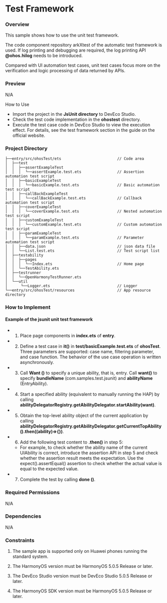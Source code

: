 # Test Framework

### Overview
This sample shows how to use the unit test framework.

The code component repository arkXtest of the automatic test framework is used. If log printing and debugging are required, the log printing API **@ohos.hilog** needs to be introduced. 

Compared with UI automation test cases, unit test cases focus more on the verification and logic processing of data returned by APIs.


### Preview
N/A

How to Use
- Import the project in the **JsUnit directory** to DevEco Studio.
- Check the test code implementation in the **ohostest** directory.
- Execute the test case code in DevEco Studio to view the execution effect. For details, see the test framework section in the guide on the official website.

### Project Directory

```
├──entry/src/ohosTest/ets                         // Code area
│  ├──test
│  │  ├──assertExampleTest                        
│  │  │  └──assertExample.test.ets                // Assertion automation test script
│  │  ├──basicExampleTest                        
│  │  │  └──basicExample.test.ets                 // Basic automation test script
│  │  ├──callBackExampleTest                        
│  │  │  └──callBackExample.test.ets              // Callback automation test script
│  │  ├──coverExampleTest                        
│  │  │  └──coverExample.test.ets                 // Nested automation test script
│  │  ├──customExampleTest                        
│  │  │  └──customExample.test.ets                // Custom automation test script
│  │  ├──paramExampleTest                        
│  │  │  └──paramExample.test.ets                 // Parameter automation test script
│  │  ├──data.json                                // json data file
│  │  └──List.test.ets                            // Test script list
│  ├──testability
│  │  ├──pages
│  │  │  └──Index.ets                             // Home page
│  │  └──TestAbility.ets   
│  ├──testrunner                       
│  │  └──OpenHarmonyTestRunner.ets                
│  └──util                       
│      └──Logger.ets                              // Logger
└──entry/src/ohosTest/resources                   // App resource directory
```

### How to Implement

#### Example of the jsunit unit test framework
* 1) Place page components in **index.ets** of **entry**.
* 2) Define a test case in **it()** in **test/basicExample.test.ets** of **ohosTest**. Three parameters are supported: case name, filtering parameter, and case function. The behavior of the use case operation is written asynchronously.
* 3) Call **Want ()** to specify a unique ability, that is, entry. Call **want()** to specify **bundleName** (com.samples.test.jsunit) and **abilityName** (EntryAbility).
* 4) Start a specified ability (equivalent to manually running the HAP) by calling **abilityDelegatorRegistry.getAbilityDelegator.startAbility(want)**.
* 5) Obtain the top-level ability object of the current application by calling **abilityDelegatorRegistry.getAbilityDelegator.getCurrentTopAbility().then((ability)=>{})**.
* 6) Add the following test content to ****.then()**** in step 5:
    * For example, to check whether the ability name of the current UIAbility is correct, introduce the assertion API in step 5 and check whether the assertion result meets the expectation. Use the expect().assertEqual() assertion to check whether the actual value is equal to the expected value.
* 7) Complete the test by calling **done ()**.

### Required Permissions
N/A

### Dependencies
N/A

### Constraints

1. The sample app is supported only on Huawei phones running the standard system.

2. The HarmonyOS version must be HarmonyOS 5.0.5 Release or later.

3. The DevEco Studio version must be DevEco Studio 5.0.5 Release or later.

4. The HarmonyOS SDK version must be HarmonyOS 5.0.5 Release or later.
